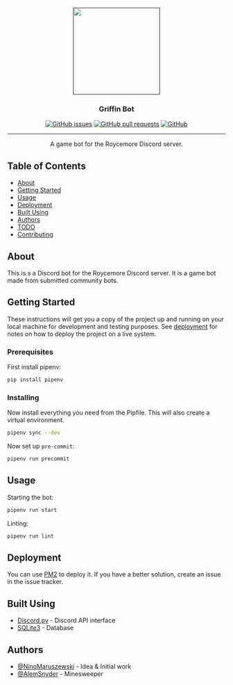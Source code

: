 <p align="center">
  <a href="" rel="noopener">
 <img width=200px height=200px src="https://cdn.pixabay.com/photo/2019/02/25/00/54/griffin-4018762_960_720.png"></a>
</p>

<h3 align="center">Griffin Bot</h3>

<div align="center">

[![GitHub issues](https://img.shields.io/github/issues/NinoMaruszewski/griffinbot?style=for-the-badge)](https://github.com/NinoMaruszewski/griffinbot/issues)
[![GitHub pull requests](https://img.shields.io/github/issues-pr/NinoMaruszewski/griffinbot?style=for-the-badge)](https://github.com/NinoMaruszewski/griffinbot/pulls)
[![GitHub](https://img.shields.io/github/license/NinoMaruszewski/griffinbot?style=for-the-badge)](./LICENSE)

</div>

---

<p align="center"> A game bot for the Roycemore Discord server.
    <br>
</p>


## Table of Contents

- [About](#about)
- [Getting Started](#getting-started)
- [Usage](#usage)
- [Deployment](#deployment)
- [Built Using](#built-using)
- [Authors](#authors)
- [TODO](./TODO.md)
- [Contributing](./CONTRIBUTING.md)

## About <a name = "about"></a>

This is s a Discord bot for the Roycemore Discord server. It is a game bot made from submitted community bots.

## Getting Started <a name = "getting-started"></a>

These instructions will get you a copy of the project up and running on your local machine for development and testing purposes. See [deployment](#deployment) for notes on how to deploy the project on a live system.

### Prerequisites

First install pipenv:

```sh
pip install pipenv
```

### Installing

Now install everything you need from the Pipfile. This will also create a virtual environment.

```sh
pipenv sync --dev
```

Now set up `pre-commit`:

```sh
pipenv run precommit
```

## Usage <a name = "usage"></a>

Starting the bot:

```sh
pipenv run start
```

Linting:

```sh
pipenv run lint
```
## Deployment <a name = "deployment"></a>

You can use [PM2](https://pm2.keymetrics.io/) to deploy it. If you have a better solution, create an issue in the issue tracker.

## Built Using <a name = "built-using"></a>

- [Discord.py](https://discordpy.readthedocs.io/en/latest/) - Discord API interface
- [SQLite3](https://sqlite.org/index.html) - Database

## Authors <a name = "authors"></a>

- [@NinoMaruszewski](https://github.com/NinoMaruszewski/) - Idea & Initial work
- [@AlemSnyder](https://github.com/AlemSnyder/) - Minesweeper
